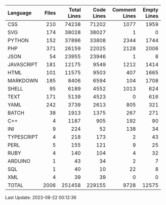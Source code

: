 | Language   |   Files |   Total Lines |   Code Lines |   Comment Lines |   Empty Lines |
|:-----------|--------:|--------------:|-------------:|----------------:|--------------:|
| CSS        |     210 |         74238 |        71202 |            1077 |          1959 |
| SVG        |     174 |         38028 |        38027 |               1 |             0 |
| PYTHON     |     152 |         37896 |        33808 |            2344 |          1744 |
| PHP        |     371 |         26159 |        22025 |            2128 |          2006 |
| JSON       |      54 |         23955 |        23946 |               1 |             8 |
| JAVASCRIPT |     181 |         12175 |         9549 |            1212 |          1414 |
| HTML       |     101 |         11575 |         9503 |             407 |          1665 |
| MARKDOWN   |     185 |          8406 |         6594 |             104 |          1708 |
| SHELL      |      95 |          6189 |         4552 |            1013 |           624 |
| TEXT       |     171 |          5139 |         4523 |               0 |           616 |
| YAML       |     242 |          3739 |         2613 |             805 |           321 |
| BATCH      |      38 |          1913 |         1375 |             267 |           271 |
| C++        |       4 |          1187 |          905 |             192 |            90 |
| INI        |       9 |           224 |           52 |             138 |            34 |
| TYPESCRIPT |       4 |           218 |          173 |               2 |            43 |
| PERL       |       5 |           155 |          121 |               9 |            25 |
| RUBY       |       4 |           140 |          104 |               4 |            32 |
| ARDUINO    |       1 |            43 |           34 |               2 |             7 |
| SQL        |       1 |            40 |           10 |              22 |             8 |
| XML        |       4 |            39 |           39 |               0 |             0 |
| TOTAL      |    2006 |        251458 |       229155 |            9728 |         12575 |

Last Update: 2023-08-22 00:12:36